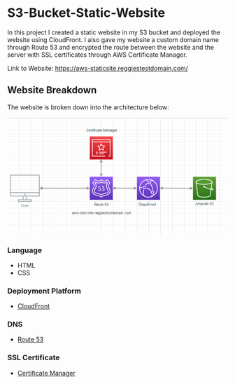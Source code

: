 # S3-Bucket-Static-Website
In this project I created a static website in my S3 bucket and deployed the website using CloudFront. I also gave my website a custom domain name through Route 53 and encrypted the route between the website and the server with SSL certificates through AWS Certificate Manager.

Link to Website: https://aws-staticsite.reggiestestdomain.com/


## Website Breakdown

The website is broken down into the architecture below:

![ebsapp](https://github.com/rjones18/Images/blob/main/staticsite3.png)

### Language 

- HTML 
- CSS


### Deployment Platform

- [CloudFront](https://aws.amazon.com/cloudfront/)


### DNS

- [Route 53](https://aws.amazon.com/route53/)


### SSL Certificate

- [Certificate Manager](https://aws.amazon.com/certificate-manager/)
